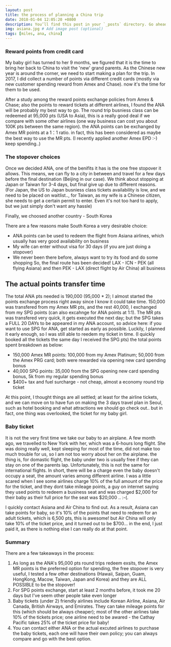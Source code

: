 ```yaml
---
layout: post
title: the process of planning a China trip  
date: 2018-01-04 12:05:20 +0800
description: You’ll find this post in your `_posts` directory. Go ahead and edit it and re-build the site to see your changes. # Add post description (optional)
img: asiana.jpg # Add image post (optional)
tags: [miles, ana, china]
---
```


### Reward points from credit card
My baby girl has turned to her 9 months, we figured that it is the time to bring her back to China to visit the 'new' grand parents. As the Chinese new year is around the corner, we need to start making a plan for the trip. In 2017, I did collect a number of points via different credit cards (mostly via new customer spending reward from Amex and Chase). now it's the time for them to be used. 

After a study among the reward points exchange policies from Amex & Chase; also the points to reward tickets at different airlines, I found the ANA will be probably my best way to go. The round trip busniess class can be redeemed at 95,000 pts (USA to Asia), this is a really good deal if we compare with some other airlines (one way business can cost you about 100K pts between the same region). the ANA points can be exchanged by Amex MR points at a 1：1 ratio. in fact, this has been considered as maybe the best way to use the MR pts. (I recently applied another Amex EPD :-) keep spending..)

### The stopover choices
Once we decided ANA, one of the benifits it has is the one free stopover it allows. This means, we can fly to a city in between and travel for a few days before the final destination (Beijing in our case). We think about stopping at Japan or Taiwan for 3-4 days, but final give up due to different reasons. (For Japan, the US to Japan busniess class tickets availability is low, and we need to be placed on waitlist.., for Taiwan, as my wife is a Chinese citizen, she needs to get a certain permit to enter. Even it's not too hard to apply, but we just simply don't want any hassle)

Finally, we choosed another country - South Korea

There are a few reasons make South Korea a very desirable choice:
* ANA points can be used to redeem the flight from Asiana airlines, which usually has very good availability on business
* My wife can enter without visa for 30 days (if you are just doing a stopover)
* We never been there before, always want to try its food and do some shopping
So, the final route has been decided! LAX - ICN - PEK (all flying Asiana) and then PEK - LAX (direct flight by Air China) all business

## The actual points transfer time      
The total ANA pts needed is 190,000 (95,000 * 2); I almost started the points exchange process right away since I know it could take time. 150,000 was transfered from my Amex MR pts, and the rest 40,000, I exchanged from my SPG points (can also excahnge for ANA points at 1:1). The MR pts was transfered very quick, it gets executed the next day; but the SPG takes a FULL 20 DAYs to be appeared in my ANA account, so advice here: if you want to use SPG for ANA, get started as early as possible. Luckily, I planned it early enough, so I was still able to reedem my ticket in time. (I quickly booked all the tickets the same day I received the SPG pts) the total points spent breakdown as below:
* 150,000 Amex MR points: 100,000 from my Amex Platinum; 50,000 from the Amex PRG card; both were rewarded via opening new card spending bonus
* 40,000 SPG points: 35,000 from the SPG opening new card spending bonus, 5k from my regular spending bonus
* $400+ tax and fuel surcharge - not cheap, almost a economy round trip ticket

At this point, I thought things are all settled; at least for the airline tickets, and we can move on to have fun on making the 3 days travel plan in Seoul, such as hotel booking and what attractions we should go check out.. but in fact, one thing was overlooked, the ticket for my baby girl. 

### Baby ticket
It is not the very first time we take our baby to an airplane. A few month ago, we travelled to New York with her, which was a 6-hours long flight. She was doing really well, kept sleeping for most of the time, did not make too much trouble for us, so I am not too worry about her on the airplane. the thing is, for domastic flight, the baby under two is usually free if they can stay on one of the parents lap. Unfortunately, this is not the same for international flights. In short, there will be a charge even the baby doesn't occupy a seat, the amount varies among different airline. I was a little scared when I see some airlines charge 10% of the full amount of the price for the ticket, and they dont take mileage points, a guy on internet saying they used points to redeem a business seat and was charged $2,000 for their baby as their full price for the seat was $20,000 .. :-(. 

I quickly contact Asiana and Air China to find out. As a result, Asiana can take points for baby, so it's 10% of the points that need to redeem for an adult tickets, which is 6,500 pts, this is awesome! but Air China will only take 10% of the ticket price, and it turned out to be $700... in the end, I just paid it, as there is nothing else I can really do at that point.

### Summary
There are a few takeaways in the process:
1. As long as the ANA's 95,000 pts round trips redeem exsits, the Amex MR points is the preferred option for spending, the free stopover is very useful, I tested a few other destinations (Hawaii, Saipan, Guam, HongKong, Macow, Taiwan, Japan and Korea) and they are ALL POSSIBLE to be the stopover!
2. For SPG points exchange, start at least 2 months before, it took me 20 days but I've seem other people take even longer
3. Baby tickets (under 2) friendly airlines include Korean Airline, Asiana, Air Canada, British Airways, and Emirates. They can take mileage points for this (which should be always cheaper); most of the other airlines take 10% of the tickets price; one airline need to be awared - the Cathay Pacific takes 25% of the ticket price for baby!
4. You can contact either ANA or the actual excuted airlines to purchase the baby tickets, each one will have their own policy;  you can always compare and go with the best option.

